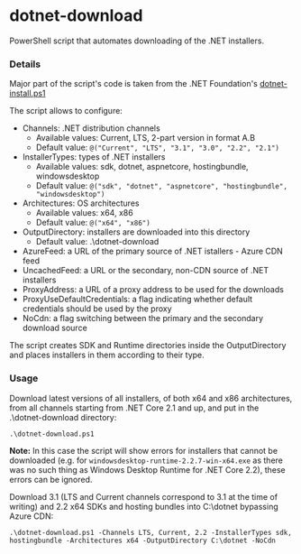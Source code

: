 # dotnet-download
PowerShell script that automates downloading of the .NET installers.

### Details
Major part of the script's code is taken from the .NET Foundation's [dotnet-install.ps1](https://dotnet.microsoft.com/download/dotnet-core/scripts)

The script allows to configure:
- Channels: .NET distribution channels
    - Available values: Current, LTS, 2-part version in format A.B
    - Default value: `@("Current", "LTS", "3.1", "3.0", "2.2", "2.1")`
- InstallerTypes: types of .NET installers
    - Available values: sdk, dotnet, aspnetcore, hostingbundle, windowsdesktop
    - Default value: `@("sdk", "dotnet", "aspnetcore", "hostingbundle", "windowsdesktop")`
- Architectures: OS architectures
    - Available values: x64, x86
    - Default value: `@("x64", "x86")`
- OutputDirectory: installers are downloaded into this directory
    - Default value: .\dotnet-download
- AzureFeed: a URL of the primary source of .NET istallers - Azure CDN feed
- UncachedFeed: a URL or the secondary, non-CDN source of .NET installers
- ProxyAddress: a URL of a proxy address to be used for the downloads
- ProxyUseDefaultCredentials: a flag indicating whether default credentials should be used by the proxy
- NoCdn: a flag switching between the primary and the secondary download source

The script creates SDK and Runtime directories inside the OutputDirectory and places installers in them according to their type.

### Usage
Download latest versions of all installers, of both x64 and x86 architectures, from all channels starting from .NET Core 2.1 and up, and put in the .\dotnet-download directory:
```
.\dotnet-download.ps1
```
**Note:** In this case the script will show errors for installers that cannot be downloaded (e.g. for `windowsdesktop-runtime-2.2.7-win-x64.exe` as there was no such thing as Windows Desktop Runtime for .NET Core 2.2), these errors can be ignored.

Download 3.1 (LTS and Current channels correspond to 3.1 at the time of writing) and 2.2 x64 SDKs and hosting bundles into C:\dotnet bypassing Azure CDN:
```
.\dotnet-download.ps1 -Channels LTS, Current, 2.2 -InstallerTypes sdk, hostingbundle -Architectures x64 -OutputDirectory C:\dotnet -NoCdn
```